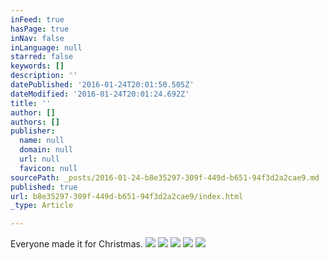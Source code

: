 ```yaml
---
inFeed: true
hasPage: true
inNav: false
inLanguage: null
starred: false
keywords: []
description: ''
datePublished: '2016-01-24T20:01:50.505Z'
dateModified: '2016-01-24T20:01:24.692Z'
title: ''
author: []
authors: []
publisher:
  name: null
  domain: null
  url: null
  favicon: null
sourcePath: _posts/2016-01-24-b8e35297-309f-449d-b651-94f3d2a2cae9.md
published: true
url: b8e35297-309f-449d-b651-94f3d2a2cae9/index.html
_type: Article

---
```

Everyone made it for Christmas.
![](https://the-grid-user-content.s3-us-west-2.amazonaws.com/3862668a-7a2d-49ae-9d9b-2d1e4ba905b0.jpg)
![](https://the-grid-user-content.s3-us-west-2.amazonaws.com/40de6de6-6c14-45c5-adc1-3a35eb53c4a7.jpg)
![](https://the-grid-user-content.s3-us-west-2.amazonaws.com/80b28d37-a194-4ee2-90b9-4042c3b64bd9.jpg)
![](https://the-grid-user-content.s3-us-west-2.amazonaws.com/4a6af221-6885-43ca-99a9-d2ee00c3ac59.jpg)
![](https://the-grid-user-content.s3-us-west-2.amazonaws.com/8cd3947c-c0f1-4bbb-b3a5-a1436c8770bc.jpg)